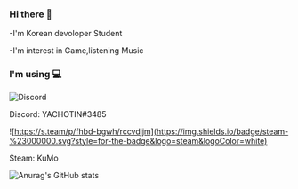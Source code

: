 ### Hi there 👋

-I'm Korean devoloper Student

-I'm interest in Game,listening Music

### I'm using 💻

![Discord](https://img.shields.io/badge/Discord-%235865F2.svg?style=for-the-badge&logo=discord&logoColor=white)

Discord: YACHOTIN#3485

![https://s.team/p/fhbd-bgwh/rccvdjjm](https://img.shields.io/badge/steam-%23000000.svg?style=for-the-badge&logo=steam&logoColor=white)

Steam: KuMo

![Anurag's GitHub stats](https://github-readme-stats.vercel.app/api?username=YACHOTIN&show_icons=true&theme=radical)

